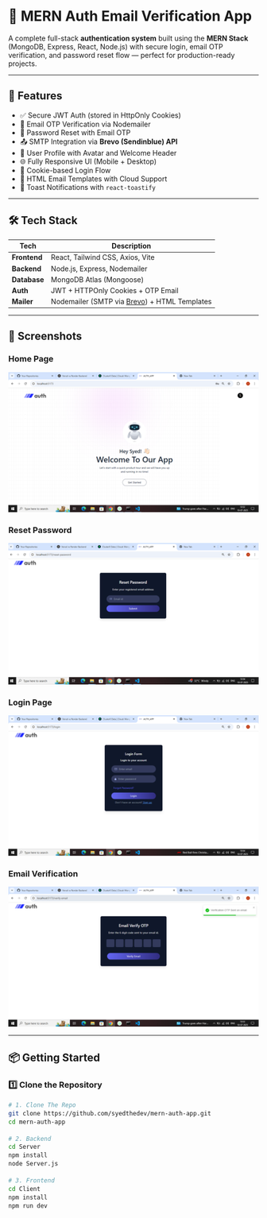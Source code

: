 # 🔐 MERN Auth Email Verification App

A complete full-stack **authentication system** built using the **MERN Stack** (MongoDB, Express, React, Node.js) with secure login, email OTP verification, and password reset flow — perfect for production-ready projects.

---

## 🚀 Features

- ✅ Secure JWT Auth (stored in HttpOnly Cookies)
- 📩 Email OTP Verification via Nodemailer
- 🔐 Password Reset with Email OTP
- 📤 SMTP Integration via **Brevo (Sendinblue) API**
- 👤 User Profile with Avatar and Welcome Header
- 🌐 Fully Responsive UI (Mobile + Desktop)
- 🍪 Cookie-based Login Flow
- 📄 HTML Email Templates with Cloud Support
- 🔔 Toast Notifications with `react-toastify`

---

## 🛠️ Tech Stack

| Tech        | Description                        |
|-------------|------------------------------------|
| **Frontend**| React, Tailwind CSS, Axios, Vite   |
| **Backend** | Node.js, Express, Nodemailer       |
| **Database**| MongoDB Atlas (Mongoose)           |
| **Auth**    | JWT + HTTPOnly Cookies + OTP Email |
| **Mailer**  | Nodemailer (SMTP via [Brevo](https://www.brevo.com/)) + HTML Templates |

---

## 📸 Screenshots

### Home Page
![Home](Client/public/Home.PNG)

### Reset Password
![Reset Password](Client/public/Forgot-Password.PNG)

### Login Page
![Login](Client/public/Login.PNG)

### Email Verification
![Email Verify](Client/public/Email-Verify.PNG)

---

## 📦 Getting Started

### 1️⃣ Clone the Repository

```bash
# 1. Clone The Repo
git clone https://github.com/syedthedev/mern-auth-app.git
cd mern-auth-app

# 2. Backend
cd Server
npm install
node Server.js

# 3. Frontend
cd Client
npm install
npm run dev
